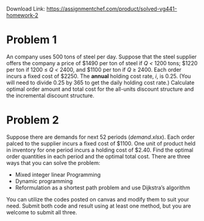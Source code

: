 Download Link: https://assignmentchef.com/product/solved-vg441-homework-2
<br>
<h1>Problem 1</h1>

An company uses 500 tons of steel per day. Suppose that the steel supplier offers the company a price of $1490 per ton of steel if <em>Q &lt; </em>1200 tons; $1220 per ton if 1200 ≤ <em>Q &lt; </em>2400, and $1100 per ton if <em>Q </em>≥ 2400. Each order incurs a fixed cost of $2250. The <strong>annual </strong>holding cost rate, <em>i</em>, is 0.25. (You will need to divide 0.25 by 365 to get the daily holding cost rate.) Calculate optimal order amount and total cost for the all-units discount structure and the incremental discount structure.

<h1>Problem 2</h1>

Suppose there are demands for next 52 periods (<em>demand.xlsx</em>). Each order palced to the supplier incurs a fixed cost of $1100. One unit of product held in inventory for one period incurs a holding cost of $2.40. Find the optimal order quantities in each period and the optimal total cost. There are three ways that you can solve the problem:

<ul>

 <li>Mixed integer linear Programming</li>

 <li>Dynamic programming</li>

 <li>Reformulation as a shortest path problem and use Dijkstra’s algorithm</li>

</ul>

You can utilize the codes posted on canvas and modify them to suit your need. Submit both code and result using at least one method, but you are welcome to submit all three.